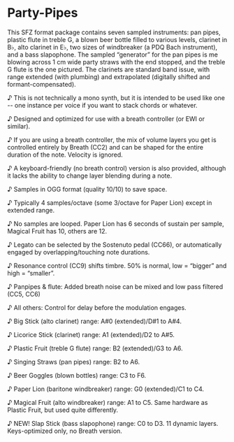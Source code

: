 # Party-Pipes
This SFZ format package contains seven sampled instruments: pan pipes, plastic flute in treble G, a blown beer bottle filled to various levels, clarinet in B♭, alto clarinet in E♭, two sizes of windbreaker (a PDQ Bach instrument), and a bass slapophone. The sampled “generator” for the pan pipes is me blowing across 1 cm wide party straws with the end stopped, and the treble G flute is the one pictured. The clarinets are standard band issue, with range extended (with plumbing) and extrapolated (digitally shifted and formant-compensated).

♪	This is not technically a mono synth, but it is intended to be used like one -- one instance per voice if you want to stack chords or whatever.

♪	Designed and optimized for use with a breath controller (or EWI or similar).

♪	If you are using a breath controller, the mix of volume layers you get is controlled entirely by Breath (CC2) and can be shaped for the entire duration of the note. Velocity is ignored.

♪	A keyboard-friendly (no breath control) version is also provided, although it lacks the ability to change layer blending during a note.

♪	Samples in OGG format (quality 10/10) to save space.

♪	Typically 4 samples/octave (some 3/octave for Paper Lion) except in extended range.

♪	No samples are looped. Paper Lion has 6 seconds of sustain per sample, Magical Fruit has 10, others are 12.

♪	Legato can be selected by the Sostenuto pedal (CC66), or automatically engaged by overlapping/touching note durations.

♪	Resonance control (CC9) shifts timbre. 50% is normal, low = “bigger” and high = “smaller”.

♪	Panpipes & flute: Added breath noise can be mixed and low pass filtered (CC5, CC6)

♪	All others: Control for delay before the modulation engages.

♪	Big Stick (alto clarinet) range: A#0 (extended)/D#1 to A#4.

♪	Licorice Stick (clarinet) range: A1 (extended)/D2 to A#5.

♪	Plastic Fruit (treble G flute) range: B2 (extended)/G3 to A6.

♪	Singing Straws (pan pipes) range: B2 to A6.

♪	Beer Goggles (blown bottles) range: C3 to F6.

♪	Paper Lion (baritone windbreaker) range: G0 (extended)/C1 to C4.

♪	Magical Fruit (alto windbreaker) range: A1 to C5. Same hardware as Plastic Fruit, but used quite differently.

♪	NEW! Slap Stick (bass slapophone) range: C0 to D3. 11 dynamic layers. Keys-optimized only, no Breath version.
